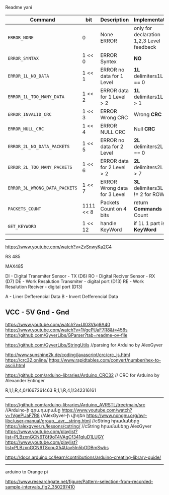 Readme yani

|Command                        | bit        | Description                  | Implementation                              |
| ----------------------------- | ---------- | ---------------------------- | ------------------------------------------- |
| `ERROR_NONE`                  | 0          | None ERROR                   | only for declaration 1,2,3 Level feedbeck   |
| `ERROR_SYNTAX`                | 1 << 0     | ERROR Syntex                 | **NO**                                      |
| `ERROR_1L_NO_DATA`            | 1 << 1     | ERROR no data for 1 Level    | **1L**  delimiters1L[0] == 0                |
| `ERROR_1L_TOO_MANY_DATA`      | 1 << 2     | ERROR data for 1 Level > 2   | **1L**  delimiters1L[0] > 1                 |
| `ERROR_INVALID_CRC`           | 1 << 3     | ERROR Wrong CRC              | Wrong **CRC**                               |
| `ERROR_NULL_CRC`              | 1 << 4     | ERROR NULL CRC               | Null **CRC**                                |
| `ERROR_2L_NO_DATA_PACKETS`    | 1 << 5     | ERROR no data for 2 Level    | **2L**  delimiters2L[0] == 0                |
| `ERROR_2L_TOO_MANY_PACKETS`   | 1 << 6     | ERROR data for 2 Level > 2   | **2L**  delimiters2L[0] > 7                 |
| `ERROR_3L_WRONG_DATA_PACKETS` | 1 << 7     | ERROR Wrong data for 3 Level | **3L**  delimiters3L[0] != 2 for ROW        |
| `PACKETS_COUNT`               | 1111 << 8  | Packets Count on 4 bits      | return **Commands** Count                   |
| `GET_KEYWORD`                 | 1 << 12    | handle KeyWord               | if 1L 1 part is **KeyWord**                 |













--------------------------------------------------------------------------------------------------------
https://www.youtube.com/watch?v=ZvSnwyKa2C4

RS 485

MAX485

DI - Digital Transmiter Sensor - TX (D6)
RO - Digital Reciver Sensor - RX (D7)
DE - Work Resalution Transmiter - digital port (D13)
RE - Work Resalution Reciver - digital port (D13)

A - Liner Defferencial Data
B - Invert Defferencial Data

VCC - 5V
Gnd - Gnd
--------------------------------------------------------------------------------------------------------
https://www.youtube.com/watch?v=Ul03Vkg9A40
https://www.youtube.com/watch?v=1VgePUaF7R8&t=456s
https://github.com/GyverLibs/GParser?tab=readme-ov-file

https://github.com/GyverLibs/StringUtils                     //parsing for Arduino by AlexGyver

http://www.sunshine2k.de/coding/javascript/crc/crc_js.html
https://crc32.online/
https://www.rapidtables.com/convert/number/hex-to-ascii.html

https://github.com/arduino-libraries/Arduino_CRC32             // CRC for Arduino by Alexander Entinger


R,1,1;R,4,0/1667261463
R,1,1;R,4,1/342316161

--------------------------------------------------------------------------------------------------------

https://github.com/arduino-libraries/Arduino_AVRSTL/tree/main/src            //Arduino-ի գրադարանը
https://www.youtube.com/watch?v=1VgePUaF7R8                                  //AlexGyver-ի վիդեո
https://www.nongnu.org/avr-libc/user-manual/group__avr__string.html          //cString հրամաները
https://alexgyver.ru/lessons/cstring/                                        //cString հրամաները AlexGyver
https://www.youtube.com/playlist?list=PLBzxnGCN6T8f9oT4VAgCf341qIuD1LUGY
https://www.youtube.com/playlist?list=PLBzxnGCN6T8cpuX54Uav5In5bODBmSwbs

https://docs.arduino.cc/learn/contributions/arduino-creating-library-guide/



--------------------------------------------------------------------------------------------------------
arduino to Orange pi

https://www.researchgate.net/figure/Pattern-selection-from-recorded-sample-intervals_fig2_350297410
